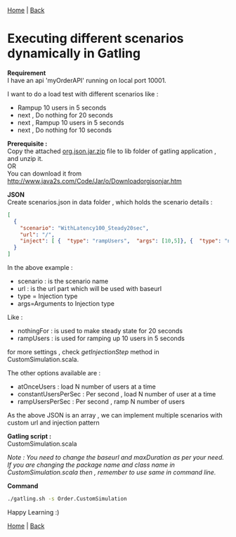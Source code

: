 [Home](https://debbiswal.github.io/Tech-BITE/) \| [Back](https://debbiswal.github.io/Tech-BITE/#gatling)  

# Executing different scenarios dynamically in Gatling  

**Requirement**  
I have an api 'myOrderAPI' running on local port 10001.  

I want to do a load test with different scenarios like :  
* Rampup 10 users in 5 seconds  
* next , Do nothing for 20 seconds  
* next , Rampup 10 users in 5 seconds  
* next , Do nothing for 10 seconds  

**Prerequisite :**  
Copy the attached [org.json.jar.zip](https://github.com/debbiswal/Articles/raw/master/Gatling/Art-1/org.json.jar.zip) file to lib folder of gatling application , and unzip it.  
OR  
You can download it from http://www.java2s.com/Code/Jar/o/Downloadorgjsonjar.htm  


**JSON**  
Create scenarios.json in data folder , which holds the scenario details :  
```json
[
  {
    "scenario": "WithLatency100_Steady20sec",
    "url": "/",
    "inject": [ {  "type": "rampUsers",  "args": [10,5]}, {  "type": "nothingFor",  "args": [20]}, {  "type": "rampUsers", "args": [10,5]}, {  "type": "nothingFor", "args": [10]} ]
  }
]
```  

In the above example :  
* scenario : is the scenario name  
* url : is the url part which will be used with baseurl  
* type = Injection type  
* args=Arguments to Injection type  

Like :  
* nothingFor : is used to make steady state for 20 seconds  
* rampUsers : is used for ramping up 10 users  in 5 seconds  

for more settings  , check *getInjectionStep* method in CustomSimulation.scala.  

The other options available are :  
* atOnceUsers :  load N number of users at a time  
* constantUsersPerSec : Per second , load N number of user at a time  
* rampUsersPerSec : Per second , ramp N number of users  

As the above JSON is an array , we can implement multiple scenarios with custom url and injection pattern  

**Gatling script :**  
CustomSimulation.scala  
<script src="https://gist.github.com/debbiswal/7bf103f727ee3a9cdd320c60ff9b99cc.js"></script>

*Note : You need to change the baseurl and maxDuration as per your need.  
If you are changing the package name and class name in CustomSimulation.scala then , remember to use same in command line.*

**Command**  
```bash
./gatling.sh -s Order.CustomSimulation
```  


Happy Learning :) 

[Home](https://debbiswal.github.io/Tech-BITE/) \| [Back](https://debbiswal.github.io/Tech-BITE/#gatling)  

